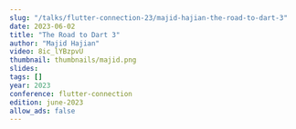 ```yaml
---
slug: "/talks/flutter-connection-23/majid-hajian-the-road-to-dart-3"
date: 2023-06-02
title: "The Road to Dart 3"
author: "Majid Hajian"
video: 8ic_lYBzpvU
thumbnail: thumbnails/majid.png
slides:
tags: []
year: 2023
conference: flutter-connection
edition: june-2023
allow_ads: false
---
```

